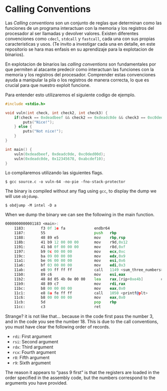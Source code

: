 # Calling Conventions

Las *Calling conventions* son un conjunto de reglas que determinan como las funciones de un programa interactuan con la memoria y los registros del procesador al ser llamadas y devolver valores. Existen diferentes convenciones como `cdecl`, `stdcall` y `fastcall`, cada una con sus propias caracteristicas y usos. (Te invito a investigar cada una en detalle, en este repositorio se hara mas enfasis en su aprendizaje para la explotacion de binarios).

En explotacion de binarios las *calling conventions* son fundamentales por que permiten al atacante predecir como interactuan las funciones con la memoria y los registros del procesador. Comprender estas convenciones ayuda a manipular la pila o los registros de manera correcta, lo que es crucial para que nuestro exploit funcione.

Para entender esto utilizaremos el siguiente codigo de ejemplo.

```c
#include <stdio.h>

void vuln(int check, int check2, int check3) {
    if(check == 0xdeadbeef && check2 == 0xdeadc0de && check3 == 0xc0ded00d) {
        puts("Nice!");
    } else {
        puts("Not nice!");
    }
}

int main() {
    vuln(0xdeadbeef, 0xdeadc0de, 0xc0ded00d);
    vuln(0xdeadc0de, 0x12345678, 0xabcdef10);
}
```

Lo compilaremos utilizando las siguientes flags.

```shell
$ gcc source.c -o vuln-64 -no-pie -fno-stack-protector
```


The binary is compiled without any flag using `gcc`, to display the dump we will use `objdump`.

```shell
$ obdjump -M intel -D a
```

When we dump the binary we can see the following in the main function.

```asm
0000000000001183 <main>:
    1183:       f3 0f 1e fa             endbr64
    1187:       55                      push   rbp
    1188:       48 89 e5                mov    rbp,rsp
    118b:       41 b9 12 00 00 00       mov    r9d,0x12
    1191:       41 b8 0f 00 00 00       mov    r8d,0xf
    1197:       b9 0c 00 00 00          mov    ecx,0xc
    119c:       ba 09 00 00 00          mov    edx,0x9
    11a1:       be 06 00 00 00          mov    esi,0x6
    11a6:       bf 03 00 00 00          mov    edi,0x3
    11ab:       e8 99 ff ff ff          call   1149 <sum_three_numbers>
    11b0:       89 c6                   mov    esi,eax
    11b2:       48 8d 05 4b 0e 00 00    lea    rax,[rip+0xe4b]        # 2004 <_IO_stdin_used+0x4>
    11b9:       48 89 c7                mov    rdi,rax
    11bc:       b8 00 00 00 00          mov    eax,0x0
    11c1:       e8 8a fe ff ff          call   1050 <printf@plt>
    11c6:       b8 00 00 00 00          mov    eax,0x0
    11cb:       5d                      pop    rbp
    11cc:       c3                      ret
```

Strange? it is not like that... because in the code first pass the number 3, and in the code you see the number 18. This is due to the call conventions, you must have clear the following order of records.

- `rdi`: First argument
- `rsi`: Second argument
- `rdx`: Third argument
- `rcx`: Fourth argument
- `r8`: Fifth argument
- `r9`: Sixth argument

The reason it appears to “pass 9 first” is that the registers are loaded in the order specified in the assembly code, but the numbers correspond to the arguments you have provided.
